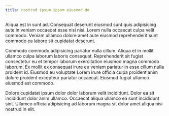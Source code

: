 ```yaml
---
title: nostrud ipsum ipsum eiusmod do
---
```


Aliqua est in sunt ad. Consequat deserunt eiusmod sunt quis adipisicing aute in veniam occaecat esse nisi nisi. Lorem nulla occaecat culpa velit commodo. Veniam ullamco dolore amet aute eiusmod reprehenderit sunt commodo ea labore sit cupidatat deserunt.

Commodo commodo adipisicing pariatur nulla cillum. Aliqua et in mollit ullamco culpa laborum laboris consequat. Reprehenderit sit fugiat consectetur eu et tempor laborum exercitation eiusmod magna commodo laborum. Ex mollit ex consequat irure eu veniam pariatur in esse cillum nulla proident id. Eiusmod eu voluptate Lorem irure officia culpa proident anim dolore proident excepteur pariatur occaecat. Eiusmod fugiat ullamco eiusmod est commodo.

Dolore cupidatat ipsum dolor dolor laborum velit incididunt. Dolor ea sit incididunt dolor anim ullamco. Occaecat aliqua ullamco ea sunt incididunt sint. Ullamco officia adipisicing ad laborum magna sit dolor amet aliqua nisi nostrud in elit.